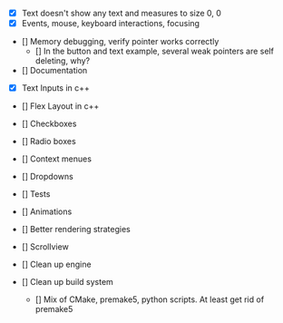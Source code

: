 - [x] Text doesn't show any text and measures to size 0, 0
- [x] Events, mouse, keyboard interactions, focusing
- [] Memory debugging, verify pointer works correctly
    - [] In the button and text example, several weak pointers are self deleting, why?
- [] Documentation
- [x] Text Inputs in c++
- [] Flex Layout in c++

- [] Checkboxes
- [] Radio boxes
- [] Context menues
- [] Dropdowns
- [] Tests
- [] Animations
- [] Better rendering strategies
- [] Scrollview
- [] Clean up engine
- [] Clean up build system
    - [] Mix of CMake, premake5, python scripts. At least get rid of premake5
